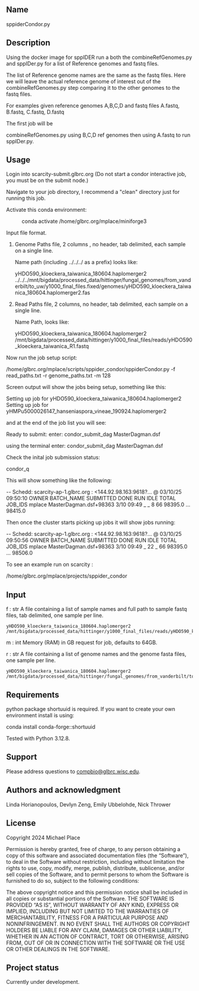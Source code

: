 ## Name 
sppiderCondor.py

## Description
Using the docker image for sppIDER run a both the combineRefGenomes.py and
sppIDer.py for a list of Reference genomes and fastq files.

The list of Reference genome names are the same as the fastq files. 
Here we will leave the actual reference genome of interest out of the combineRefGenomes.py
step comparing it to the other genomes to the fastq files.

For examples given reference genomes A,B,C,D and fastq files A.fastq, B.fastq,
C.fastq, D.fastq

The first job will be

combineRefGenomes.py using B,C,D ref genomes then using A.fastq to run sppIDer.py.

## Usage

Login into scarcity-submit.glbrc.org (Do not start a condor interactive job, you must be on the submit node.)

Navigate to your job directory, I recommend a "clean" directory just for running this job.

Activate this conda environment:

      conda activate  /home/glbrc.org/mplace/miniforge3

Input file format.

1) Genome Paths file, 2 columns , no header, tab delimited, each sample on a single line.

    Name   path (including ../../../ as a prefix) looks like:

    yHDO590_kloeckera_taiwanica_180604.haplomerger2 ../../../mnt/bigdata/processed_data/hittinger/fungal_genomes/from_vanderbilt/to_uw/y1000_final_files.fixed/genomes/yHDO590_kloeckera_taiwanica_180604.haplomerger2.fas
    

2) Read Paths file, 2 columns, no header, tab delimited,  each sample on a single line.

    Name Path, looks like: 

    yHDO590_kloeckera_taiwanica_180604.haplomerger2 /mnt/bigdata/processed_data/hittinger/y1000_final_files/reads/yHDO590_kloeckera_taiwanica_R1.fastq

Now run the job setup script:

 /home/glbrc.org/mplace/scripts/sppider_condor/sppiderCondor.py -f read_paths.txt -r genome_paths.txt -m 128

Screen output will show the jobs being setup, something like this: 


Setting up job for yHDO590_kloeckera_taiwanica_180604.haplomerger2
Setting up job for yHMPu5000026147_hanseniaspora_vineae_190924.haplomerger2

and at the end of the job list you will see:

Ready to submit:
enter: condor_submit_dag MasterDagman.dsf

using the terminal enter:  condor_submit_dag MasterDagman.dsf 

Check the inital job submission status:

condor_q 

This will show something like the following:

-- Schedd: scarcity-ap-1.glbrc.org : <144.92.98.163:9618?... @ 03/10/25 09:50:10
OWNER  BATCH_NAME                SUBMITTED   DONE   RUN    IDLE  TOTAL JOB_IDS
mplace MasterDagman.dsf+98363   3/10 09:49      _      _      8     66 98395.0 ... 98415.0

Then once the cluster starts picking up jobs it will show jobs running:

-- Schedd: scarcity-ap-1.glbrc.org : <144.92.98.163:9618?... @ 03/10/25 09:50:56
OWNER  BATCH_NAME                SUBMITTED   DONE   RUN    IDLE  TOTAL JOB_IDS
mplace MasterDagman.dsf+98363   3/10 09:49      _     22      _     66 98395.0 ... 98506.0

To see an example run on scarcity :

/home/glbrc.org/mplace/projects/sppider_condor

## Input

f : str
    A file containing a list of sample names and full path to sample fastq files, tab delimited, one sample per line.

    yHDO590_kloeckera_taiwanica_180604.haplomerger2  /mnt/bigdata/processed_data/hittinger/y1000_final_files/reads/yHDO590_kloeckera_taiwanica_R1.fastq

m : int
    Memory (RAM) in GB request for job, defaults to 64GB.

r : str
    A file containing a list of genome names and the genome fasta files, one sample per line.

    yHDO590_kloeckera_taiwanica_180604.haplomerger2  /mnt/bigdata/processed_data/hittinger/fungal_genomes/from_vanderbilt/to_uw/y1000_final_files.fixed/genomes/yHDO590_kloeckera_taiwanica_180604.haplomerger2.fas


## Requirements
python package shortuuid is required.  If you want to create your own environment install is using: 
 
 conda install conda-forge::shortuuid

Tested with Python 3.12.8.

## Support
Please address questions to compbio@glbrc.wisc.edu.

## Authors and acknowledgment
Linda Horianopoulos, Devlyn Zeng, Emily Ubbelohde, Nick Thrower

## License
Copyright 2024 Michael Place

Permission is hereby granted, free of charge, to any person obtaining a copy of this software and associated documentation files (the “Software”), to deal in the Software without restriction, including without limitation the rights to use, copy, modify, merge, publish, distribute, sublicense, and/or sell copies of the Software, and to permit persons to whom the Software is furnished to do so, subject to the following conditions:

The above copyright notice and this permission notice shall be included in all copies or substantial portions of the Software.
THE SOFTWARE IS PROVIDED “AS IS”, WITHOUT WARRANTY OF ANY KIND, EXPRESS OR IMPLIED, INCLUDING BUT NOT LIMITED TO THE WARRANTIES OF MERCHANTABILITY, FITNESS FOR A PARTICULAR PURPOSE AND NONINFRINGEMENT. IN NO EVENT SHALL THE AUTHORS OR COPYRIGHT HOLDERS BE LIABLE FOR ANY CLAIM, DAMAGES OR OTHER LIABILITY, WHETHER IN AN ACTION OF CONTRACT, TORT OR OTHERWISE, ARISING FROM, OUT OF OR IN CONNECTION WITH THE SOFTWARE OR THE USE OR OTHER DEALINGS IN THE SOFTWARE.

## Project status
Currently under development.
